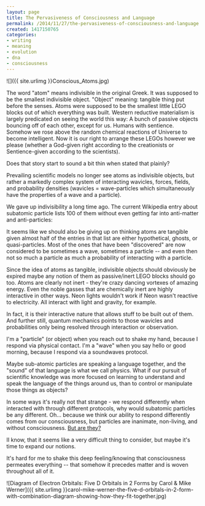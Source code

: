```yaml
---
layout: page
title: The Pervasiveness of Consciousness and Language
permalink: /2014/11/27/the-pervasiveness-of-consciousness-and-language
created: 1417150765
categories:
- writing
- meaning
- evolution
- dna
- consciousness
---
```

![]({{ site.urlimg }}Conscious_Atoms.jpg)

The word "atom" means indivisible in the original Greek. It was supposed to be the smallest indivisible object. "Object" meaning: tangible thing put before the senses. Atoms were supposed to be the smallest little LEGO blocks out of which everything was built. Western reductive materialism is largely predicated on seeing the world this way: A bunch of passive objects bouncing off of each other, except for us. Humans with sentience. Somehow we rose above the random chemical reactions of Universe to become intelligent. Now it is our right to arrange these LEGOs however we please (whether a God-given right according to the creationists or Sentience-given according to the scientists).

Does that story start to sound a bit thin when stated that plainly?

Prevailing scientific models no longer see atoms as indivisible objects, but rather a markedly complex system of interacting wavicles, forces, fields, and probability densities (wavicles = wave-particles which simultaneously have the properties of a wave and a particle).

We gave up indivisibility a long time ago. The current Wikipedia entry about subatomic particle lists 100 of them without even getting far into anti-matter and anti-particles:

It seems like we should also be giving up on thinking atoms are tangible given almost half of the entries in that list are either hypothetical, ghosts, or quasi-particles.  Most of the ones that have been "discovered" are now considered to be sometimes a wave, sometimes a particle -- and even then not so much a particle as much a probability of interacting with a particle.

Since the idea of atoms as tangible, indivisible objects should obviously be expired maybe any notion of them as passive/inert LEGO blocks should go too. Atoms are clearly not inert - they're crazy dancing vortexes of amazing energy. Even the noble gasses that are chemically inert are highly interactive in other ways. Neon lights wouldn't work if Neon wasn't reactive to electricity. All interact with light and gravity, for example.

In fact, it is their interactive nature that allows stuff to be built out of them. And further still, quantum mechanics points to those wavicles and probabilities only being resolved through interaction or observation.

I'm a "particle" (or object) when you reach out to shake my hand, because I respond via physical contact. I'm a "wave" when you say hello or good morning, because I respond via a soundwaves protocol.

Maybe sub-atomic particles are speaking a language together, and the "sound" of that language is what we call physics. What if our pursuit of scientific knowledge was more focused on learning to understand and speak the language of the things around us, than to control or manipulate those things as objects?

In some ways it's really not that strange - we respond differently when interacted with through different protocols, why would subatomic particles be any different. Oh… because we think our ability to respond differently comes from our consciousness, but particles are inanimate, non-living, and without consciousness. [But are they?](/science-news/subatomic-particles-free-will)

II know, that it seems like a very difficult thing to consider, but maybe it's time to expand our notions.

It's hard for me to shake this deep feeling/knowing that consciousness permeates everything -- that somehow it precedes matter and is woven throughout all of it.

![Diagram of Electron Orbitals: Five D Orbitals in 2 Forms by Carol & Mike Werner]({{ site.urlimg }}carol-mike-werner-the-five-d-orbitals-in-2-form-with-combination-diagram-showing-how-they-fit-together.jpg)
